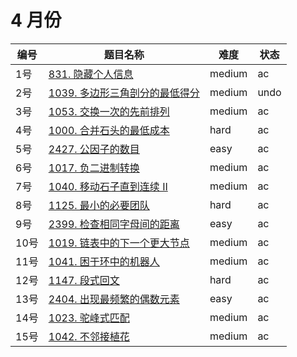 # 4 月份

**编号**|**题目名称**|**难度**|**状态**
--------|------------|--------|--------
1号|[831. 隐藏个人信息](./第1题%20831.%20隐藏个人信息)|medium|ac
2号|[1039. 多边形三角剖分的最低得分](./第2题%201039.%20多边形三角剖分的最低得分)|medium|undo
3号|[1053. 交换一次的先前排列](./第3题%201053.%20交换一次的先前排列)|medium|ac
4号|[1000. 合并石头的最低成本](./第4题%201000.%20合并石头的最低成本)|hard|ac
5号|[2427. 公因子的数目](./第5题%202427.%20公因子的数目)|easy|ac
6号|[1017. 负二进制转换](./第6题%201017.%20负二进制转换)|medium|ac
7号|[1040. 移动石子直到连续 II](./第7题%201040.%20移动石子直到连续%20II)|medium|ac
8号|[1125. 最小的必要团队](./第8题%2011125.%20最小的必要团队)|hard|ac
9号|[2399. 检查相同字母间的距离](./第9题%202399.%20检查相同字母间的距离)|easy|ac
10号|[1019. 链表中的下一个更大节点](./第10题%201019.%20链表中的下一个更大节点)|medium|ac
11号|[1041. 困于环中的机器人](./第11题%201041.%20困于环中的机器人)|medium|ac
12号|[1147. 段式回文](./第12题%201147.%20段式回文)|hard|ac
13号|[2404. 出现最频繁的偶数元素](./第13题%202404.%20出现最频繁的偶数元素)|easy|ac
14号|[1023. 驼峰式匹配](./第14题%201023.%20驼峰式匹配)|medium|ac
15号|[1042. 不邻接植花](./第15题%201042.%20不邻接植花)|medium|ac

